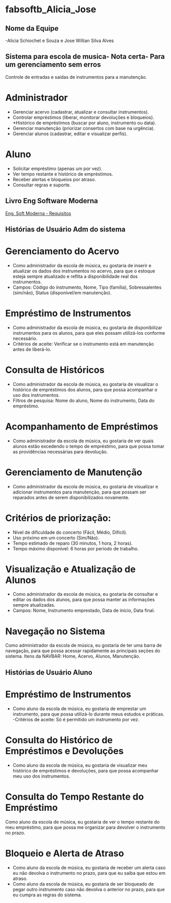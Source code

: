 # fabsoftb_Alicia_Jose

## Nome da Equipe
-Alicia Schiochet e Souza e Jose Willian Silva Alves 

## Sistema para escola de musica-  Nota certa- Para um gerenciamento sem erros
Controle de entradas e saídas de instrumentos para a manutenção. 

# Administrador
* Gerenciar acervo (cadastrar, atualizar e consultar instrumentos).
*  Controlar empréstimos (liberar, monitorar devoluções e bloqueios).
*Histórico de empréstimos (buscar por aluno, instrumento ou data).
* Gerenciar manutenção (priorizar consertos com base na urgência).
* Gerenciar alunos (cadastrar, editar e visualizar perfis).

# Aluno
* Solicitar empréstimo (apenas um por vez).
* Ver tempo restante e histórico de empréstimos.
* Receber alertas e bloqueios por atraso.
* Consultar regras e suporte.



## Livro Eng Software Moderna
[Eng. Soft Moderna - Requisitos](https://engsoftmoderna.info/cap3.html)

## Histórias de Usuário Adm do sistema

# Gerenciamento do Acervo
- Como administrador da escola de música, eu gostaria de inserir e atualizar os dados dos instrumentos no acervo, para que o estoque esteja sempre atualizado e reflita a disponibilidade real dos instrumentos.
- Campos: Código do instrumento, Nome, Tipo (família), Sobressalentes (sim/não), Status (disponível/em manutenção).


# Empréstimo de Instrumentos
- Como administrador da escola de música, eu gostaria de disponibilizar instrumentos para os alunos, para que eles possam utilizá-los conforme necessário.
- Critérios de aceite: Verificar se o instrumento está em manutenção antes de liberá-lo.

# Consulta de Históricos
- Como administrador da escola de música, eu gostaria de visualizar o histórico de empréstimos dos alunos, para que possa acompanhar o uso dos instrumentos.
- Filtros de pesquisa: Nome do aluno, Nome do instrumento, Data do empréstimo.

# Acompanhamento de Empréstimos
- Como administrador da escola de música, eu gostaria de ver quais alunos estão excedendo o tempo de empréstimo, para que possa tomar as providências necessárias para devolução.

# Gerenciamento de Manutenção
- Como administrador da escola de música, eu gostaria de visualizar e adicionar instrumentos para manutenção, para que possam ser reparados antes de serem disponibilizados novamente.

# Critérios de priorização:
- Nível de dificuldade do concerto (Fácil, Médio, Difícil).
- Uso próximo em um concerto (Sim/Não).
- Tempo estimado de reparo (30 minutos, 1 hora, 2 horas).
- Tempo máximo disponível: 6 horas por período de trabalho.

# Visualização e Atualização de Alunos
- Como administrador da escola de música, eu gostaria de consultar e editar os dados dos alunos, para que possa manter as informações sempre atualizadas.
- Campos: Nome, Instrumento emprestado, Data de início, Data final.

# Navegação no Sistema
Como administrador da escola de música, eu gostaria de ter uma barra de navegação, para que possa acessar rapidamente as principais seções do sistema.
Itens da NAVBAR: Home, Acervo, Alunos, Manutenção.

## Histórias de Usuário Aluno

# Empréstimo de Instrumentos
- Como aluno da escola de música, eu gostaria de emprestar um instrumento, para que possa utilizá-lo durante meus estudos e práticas.
-Critérios de aceite: Só é permitido um instrumento por vez.

# Consulta do Histórico de Empréstimos e Devoluções
- Como aluno da escola de música, eu gostaria de visualizar meu histórico de empréstimos e devoluções, para que possa acompanhar meu uso dos instrumentos.

# Consulta do Tempo Restante do Empréstimo
Como aluno da escola de música, eu gostaria de ver o tempo restante do meu empréstimo, para que possa me organizar para devolver o instrumento no prazo.

# Bloqueio e Alerta de Atraso

- Como aluno da escola de música, eu gostaria de receber um alerta caso eu não devolva o instrumento no prazo, para que eu saiba que estou em atraso.
- Como aluno da escola de música, eu gostaria de ser bloqueado de pegar outro instrumento caso não devolva o anterior no prazo, para que eu cumpra as regras do sistema.